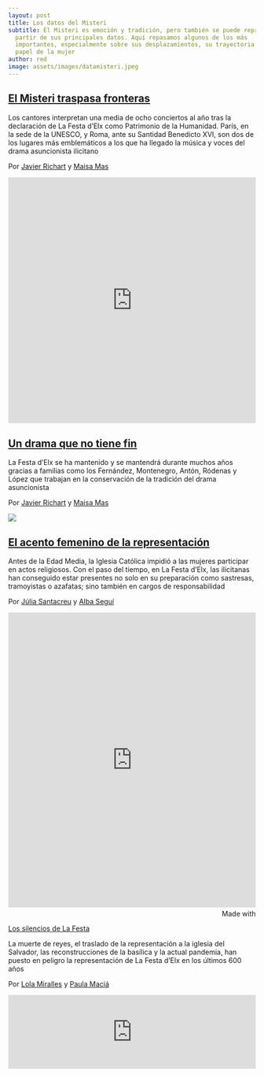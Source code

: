 ```yaml
---
layout: post
title: Los datos del Misteri
subtitle: El Misteri es emoción y tradición, pero también se puede representar a
  partir de sus principales datos. Aquí repasamos algunos de los más
  importantes, especialmente sobre sus desplazamientos, su trayectoria y el
  papel de la mujer
author: red
image: assets/images/datamisteri.jpeg
---
```

## [El Misteri traspasa fronteras](https://localdatalab.umh.es/el-misteri-traspasa-fronteras/)

Los cantores interpretan una media de ocho conciertos al año tras la declaración de La Festa d’Elx como Patrimonio de la Humanidad. París, en la sede de la UNESCO, y Roma, ante su Santidad Benedicto XVI, son dos de los lugares más emblemáticos a los que ha llegado la música y voces del drama asuncionista ilicitano

Por [Javier Richart](https://twitter.com/javiiii_11) y [Maisa Mas](https://www.instagram.com/maisamas_/)

<iframe title="\\[ Insert title here ]" aria-label="Locator maps" id="datawrapper-chart-mqkPG" src="https://datawrapper.dwcdn.net/SGniO/" scrolling="no" frameborder="0" style="width: 0; min-width: 100% !important; border: none;" height="500"></iframe><script type="text/javascript">!function(){"use strict";window.addEventListener("message",(function(e){if(void 0!==e.data["datawrapper-height"]){var t=document.querySelectorAll("iframe");for(var a in e.data["datawrapper-height"])for(var r=0;r<t.length;r++){if(t[r].contentWindow===e.source)t[r].style.height=e.data["datawrapper-height"][a]+"px"}}}))}();</script>

## [Un drama que no tiene fin](https://localdatalab.umh.es/el-misteri-que-no-tiene-fin/)

La Festa d’Elx se ha mantenido y se mantendrá durante muchos años gracias a familias como los Fernández, Montenegro, Antón, Ródenas y López que trabajan en la conservación de la tradición del drama asuncionista

Por [Javier Richart](https://twitter.com/javiiii_11) y [Maisa Mas](https://twitter.com/Maisamas_)

![](/images/shots/imagen-11.gif)

## [El acento femenino de la representación](https://localdatalab.umh.es/el-acento-femenino-del-misteri/)

Antes de la Edad Media, la Iglesia Católica impidió a las mujeres participar en actos religiosos. Con el paso del tiempo, en La Festa d’Elx, las ilicitanas han conseguido estar presentes no solo en su preparación como sastresas, tramoyistas o azafatas; sino también en cargos de responsabilidad

Por [Júlia Santacreu](https://www.instagram.com/juls_sm/) y [Alba Seguí](https://www.instagram.com/albiwi03/)

<iframe src='https://flo.uri.sh/visualisation/7834018/embed' title='Interactive or visual content' class='flourish-embed-iframe' frameborder='0' scrolling='no' style='width:100%;height:600px;' sandbox='allow-same-origin allow-forms allow-scripts allow-downloads allow-popups allow-popups-to-escape-sandbox allow-top-navigation-by-user-activation'></iframe><div style='width:100%!;margin-top:4px!important;text-align:right!important;'><a class='flourish-credit' href='https://public.flourish.studio/visualisation/7834018/?utm_source=embed&utm_campaign=visualisation/7834018' target='_top' style='text-decoration:none!important'><img alt='Made with Flourish' src='https://public.flourish.studio/resources/made_with_flourish.svg' style='width:105px!important;height:16px!important;border:none!important;margin:0!important;'> </a></div>

[Los silencios de La Festa](https://localdatalab.umh.es/los-silencios-del-misteri/)

La muerte de reyes, el traslado de la representación a la iglesia del Salvador, las reconstrucciones de la basílica y la actual pandemia, han puesto en peligro la representación de La Festa d’Elx en los últimos 600 años

Por [Lola Miralles](https://www.instagram.com/lolamirallesv/) y [Paula Maciá](https://www.instagram.com/paulamaciad/)

<iframe src="https://cdn.knightlab.com/libs/timeline3/latest/embed/index.html?source=1eyzphdFY6A1YO3YPjbSCXAIAsDBvcpfCRBqzrpkO3k4&font=Default&lang=es&initial_zoom=1&height=100%" width="100%" frameborder="0"></iframe>
